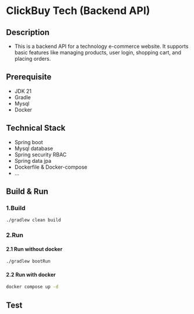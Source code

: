 # ClickBuy Tech (Backend API)

## Description
* This is a backend API for a technology e-commerce website. It supports basic features like managing products, user login, shopping cart, and placing orders.

## Prerequisite
* JDK 21
* Gradle
* Mysql
* Docker

## Technical Stack
* Spring boot
* Mysql database
* Spring security RBAC
* Spring data jpa
* Dockerfile & Docker-compose
* ...

## Build & Run
### 1.Build
```bash
./gradlew clean build
```

### 2.Run
#### 2.1 Run without docker
```bash
./gradlew bootRun
```
#### 2.2 Run with docker
```bash
docker compose up -d
```

## Test










